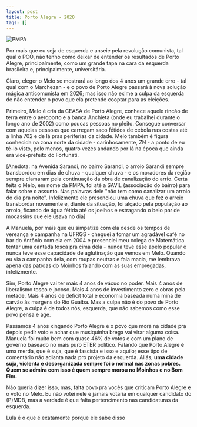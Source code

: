 ```yaml
---
layout: post
title: Porto Alegre - 2020
tags: []
---
```


![PMPA](https://images.sul21.com.br/file/sul21site/2019/11/20191129-sul21_lc_img_6654_9.jpg)

Por mais que eu seja de esquerda e anseie pela revolução comunista, tal qual o PCO, não tenho como deixar de entender os resultados de Porto Alegre, principalmente, como um grande tapa na cara da esquerda brasileira e, principalmente, universitária.

Claro, eleger o Melo se mostrará ao longo dos 4 anos um grande erro - tal qual com o Marchezan - e o povo de Porto Alegre passará à nova solução mágica anticomunista em 2026; mas isso não exime a culpa da esquerda de não entender o povo que ela pretende cooptar para as eleições.

Primeiro, Melo é cria da CEASA de Porto Alegre, conhece aquele rincão de terra entre o aeroporto e a banca Anchieta (onde eu trabalhei durante o longo ano de 2002) como poucas pessoas no pleito. Consegue conversar com aquelas pessoas que carregam saco fétidos de cebola nas costas até a linha 702 e de lá pras periferias da cidade. Melo também é figura conhecida na zona norte da cidade  - carinhosamente, ZN - a ponto de eu tê-lo visto, pelo menos, quatro vezes andando por lá na época que ainda era vice-prefeito do Fortunati.

[Anedota: na Avenida Sarandi, no bairro Sarandi, o arroio Sarandi sempre transbordou em dias de chuva - qualquer chuva - e os moradores da região sempre clamaram pela continuação da obra de canalização do arrio. Certa feita o Melo, em nome da PMPA, foi até a SAVIL (associação do bairro) para falar sobre o assunto. Nas palavras dele "não tem como canalizar um arroio do dia pra noite". Infelizmente ele presenciou uma chuva que fez o arreio transbordar novamente e, diante da situação, foi alçado pela população ao arroio, ficando de água fétida até os joelhos e estragando o belo par de mocassins que ele usava no dia]

A Manuela, por mais que eu simpatize com ela desde os tempos de vereança e campanha na UFRGS - cheguei a tomar um agradável café no bar do Antônio com ela em 2004 e presenciei meu colega de Matemática tentar uma cantada tosca pra cima dela - nunca teve esse apelo popular e nunca teve esse capacidade de aglutinação que vemos em Melo. Quando eu via a campanha dela, com roupas neutras e fala macia, me lembrava apena das patroas do Moinhos falando com as suas empregadas, infelizmente.

Sim, Porto Alegre vai ter mais 4 anos de vácuo no poder. Mais 4 anos de liberalismo tosco e jocoso. Mais 4 anos de investimento zero e obras pela metade. Mais 4 anos de déficit total e economia baseada numa mina de carvão às margens do Rio Guaíba. Mas a culpa não é do povo de Porto Alegre, a culpa é de todos nós, esquerda, que não sabemos como esse povo pensa e age.

Passamos 4 anos xingando Porto Alegre e o povo que mora na cidade pra depois pedir voto e achar que musiquinha brega vai virar alguma coisa. Manuela foi muito bem com quase 46% de votos e com um plano de governo baseado no mais puro ETER político. Falando que Porto Alegre é uma merda, que é suja, que é fascista e isso e aquilo; esse tipo de comentário não adianta nada pro projeto da esquerda. Aliás, **uma cidade suja, violenta e desorganizada sempre foi o normal nas zonas pobres. Quem se admira com isso é quem sempre morou no Moinhos e no Bom Fim.**

Não queria dizer isso, mas, falta povo pra vocês que criticam Porto Alegre e o voto no Melo. Eu não votei nele e jamais votaria em qualquer candidato do (P)MDB, mas a verdade é que falta pertencimento nas candidaturas da esquerda. 

Lula é o que é exatamente porque ele sabe disso
